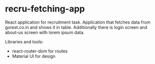 # recru-fetching-app

React application for recruitment task. 
Application that fetches data from gorest.co.in and shows it in table. Additionally there is login screen and about-us screen with lorem ipsum data.

Libraries and tools:
- react-router-dom for routes
- Material UI for design
